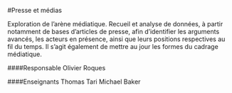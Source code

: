 #Presse et médias

Exploration de l’arène médiatique. Recueil et analyse de données, à partir notamment de bases d’articles de presse, afin d’identifier les arguments avancés, les acteurs en présence, ainsi que leurs positions respectives au fil du temps. Il s’agit également de mettre au jour les formes du cadrage médiatique.

####Responsable
Olivier Roques

####Enseignants
Thomas Tari
Michael Baker
